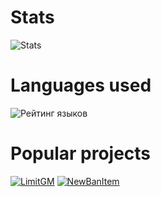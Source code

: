 # Stats
![Stats](https://github-readme-stats.vercel.app/api?username=BlusteryS&custom_title=My+stats&hide_border=true&count_private=true&theme=react&show_icons=true&include_all_commits=true&locale=en)

# Languages used
![Рейтинг языков](https://github-readme-stats.vercel.app/api/top-langs/?username=BlusteryS&custom_title=Languages+used&hide_border=true&count_private=true&theme=react&show_icons=true&include_all_commits=true&locale=en)

# Popular projects
[![LimitGM](https://github-readme-stats.vercel.app/api/pin/?username=BlusteryS&repo=LimitGM&theme=react)](https://github.com/BlusteryS/LimitGM)
[![NewBanItem](https://github-readme-stats.vercel.app/api/pin/?username=BlusteryS&repo=NewBanItem&theme=react)](https://github.com/BlusteryS/NewBanItem)
